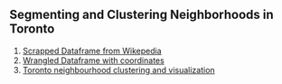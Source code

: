 ## Segmenting and Clustering Neighborhoods in Toronto

1. [Scrapped Dataframe from Wikepedia](https://nbviewer.jupyter.org/github/pagutierreza/Applied-Data-Science-Capstone/blob/master/Applied%20Data%20Science%20Capstone%201.ipynb)
2. [Wrangled Dataframe with coordinates](https://nbviewer.jupyter.org/github/pagutierreza/Applied-Data-Science-Capstone/blob/master/Applied%20Data%20Science%20Capstone%202%20.ipynb)
3. [Toronto neighbourhood clustering and visualization](https://nbviewer.jupyter.org/github/pagutierreza/Applied-Data-Science-Capstone/blob/master/Applied%20Data%20Science%20Capstone%203%20.ipynb)
